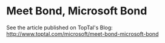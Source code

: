 # Meet Bond, Microsoft Bond

See the article published on TopTal's Blog: http://www.toptal.com/microsoft/meet-bond-microsoft-bond
